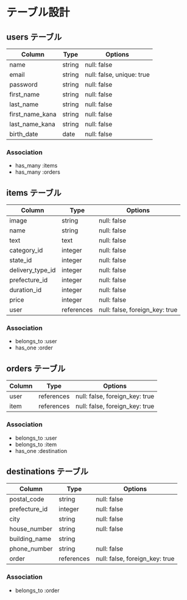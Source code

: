 # テーブル設計

## users テーブル

| Column          | Type     | Options                   |
| --------------- | -------- | ------------------------- |
| name            | string   | null: false               |
| email           | string   | null: false, unique: true |
| password        | string   | null: false               |
| first_name      | string   | null: false               |
| last_name       | string   | null: false               |
| first_name_kana | string   | null: false               |
| last_name_kana  | string   | null: false               |
| birth_date      | date     | null: false               |

### Association

- has_many :items
- has_many :orders

## items テーブル

| Column           | Type       | Options                        |
| ---------------- | ---------- | ------------------------------ |
| image            | string     | null: false                    |
| name             | string     | null: false                    |
| text             | text       | null: false                    |
| category_id      | integer    | null: false                    |
| state_id         | integer    | null: false                    |
| delivery_type_id | integer    | null: false                    |
| prefecture_id    | integer    | null: false                    |
| duration_id      | integer    | null: false                    |
| price            | integer    | null: false                    |
| user             | references | null: false, foreign_key: true |

### Association

- belongs_to :user
- has_one    :order

## orders テーブル

| Column | Type       | Options                        |
| -------| ---------- | ------------------------------ |
| user   | references | null: false, foreign_key: true |
| item   | references | null: false, foreign_key: true |

### Association

- belongs_to :user
- belongs_to :item
- has_one :destination

## destinations テーブル

| Column        | Type       | Options                        |
| ------------- | ---------- | ------------------------------ |
| postal_code   | string     | null: false                    |
| prefecture_id | integer    | null: false                    |
| city          | string     | null: false                    |
| house_number  | string     | null: false                    |
| building_name | string     |                                |
| phone_number  | string     | null: false                    |
| order         | references | null: false, foreign_key: true |

### Association

- belongs_to :order